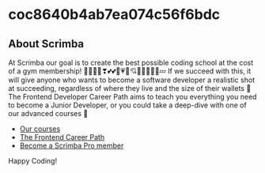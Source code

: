# coc8640b4ab7ea074c56f6bdc

## About Scrimba

At Scrimba our goal is to create the best possible coding school at the cost of a gym membership! 💜🖤🤍💔❣💕💕💞💗💖💘💝💟💌💢💥💤
If we succeed with this, it will give anyone who wants to become a software developer a realistic shot at succeeding, regardless of where they live and the size of their wallets 🎉
The Frontend Developer Career Path aims to teach you everything you need to become a Junior Developer, or you could take a deep-dive with one of our advanced courses 🚀

- [Our courses](https://scrimba.com/allcourses)
- [The Frontend Career Path](https://scrimba.com/learn/frontend)
- [Become a Scrimba Pro member](https://scrimba.com/pricing)

Happy Coding!

